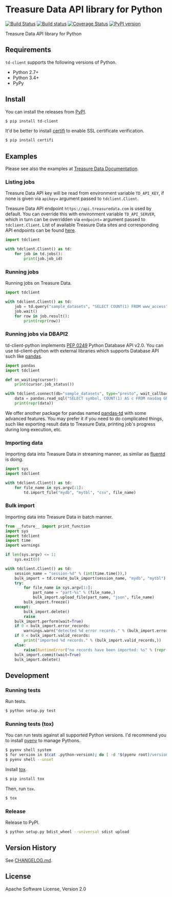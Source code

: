 # Treasure Data API library for Python

[![Build Status](https://travis-ci.org/treasure-data/td-client-python.svg)](https://travis-ci.org/treasure-data/td-client-python)
[![Build status](https://ci.appveyor.com/api/projects/status/eol91l1ag50xee9m/branch/master?svg=true)](https://ci.appveyor.com/project/treasure-data/td-client-python/branch/master)
[![Coverage Status](https://coveralls.io/repos/treasure-data/td-client-python/badge.svg)](https://coveralls.io/r/treasure-data/td-client-python)
[![PyPI version](https://badge.fury.io/py/td-client.svg)](http://badge.fury.io/py/td-client)

Treasure Data API library for Python

## Requirements

`td-client` supports the following versions of Python.

* Python 2.7+
* Python 3.4+
* PyPy

## Install

You can install the releases from [PyPI](https://pypi.python.org/).

```sh
$ pip install td-client
```

It'd be better to install [certifi](https://pypi.python.org/pypi/certifi) to enable SSL certificate verification.

```sh
$ pip install certifi
```

## Examples

Please see also the examples at [Treasure Data Documentation](http://docs.treasuredata.com/articles/rest-api-python-client).

### Listing jobs

Treasure Data API key will be read from environment variable `TD_API_KEY`, if none is given via `apikey=` argument passed to `tdclient.Client`.

Treasure Data API endpoint `https://api.treasuredata.com` is used by default. You can override this with environment variable `TD_API_SERVER`, which in turn can be overridden via `endpoint=` argument passed to `tdclient.Client`. List of available Treasure Data sites and corresponding API endpoints can be found [here](https://support.treasuredata.com/hc/en-us/articles/360001474288-Sites-and-Endpoints).


```python
import tdclient

with tdclient.Client() as td:
    for job in td.jobs():
        print(job.job_id)
```

### Running jobs

Running jobs on Treasure Data.

```python
import tdclient

with tdclient.Client() as td:
    job = td.query("sample_datasets", "SELECT COUNT(1) FROM www_access", type="hive")
    job.wait()
    for row in job.result():
        print(repr(row))
```

### Running jobs via DBAPI2

td-client-python implements [PEP 0249](https://www.python.org/dev/peps/pep-0249/) Python Database API v2.0.
You can use td-client-python with external libraries which supports Database API such like [pandas](http://pandas.pydata.org/).

```python
import pandas
import tdclient

def on_waiting(cursor):
    print(cursor.job_status())

with tdclient.connect(db="sample_datasets", type="presto", wait_callback=on_waiting) as td:
    data = pandas.read_sql("SELECT symbol, COUNT(1) AS c FROM nasdaq GROUP BY symbol", td)
    print(repr(data))
```

We offer another package for pandas named [pandas-td](https://github.com/treasure-data/pandas-td) with some advanced features.
You may prefer it if you need to do complicated things, such like exporting result data to Treasure Data, printing job's
progress during long execution, etc.

### Importing data

Importing data into Treasure Data in streaming manner, as similar as [fluentd](http://www.fluentd.org/) is doing.

```python
import sys
import tdclient

with tdclient.Client() as td:
    for file_name in sys.argv[:1]:
        td.import_file("mydb", "mytbl", "csv", file_name)
```

### Bulk import

Importing data into Treasure Data in batch manner.

```python
from __future__ import print_function
import sys
import tdclient
import time
import warnings

if len(sys.argv) <= 1:
    sys.exit(0)

with tdclient.Client() as td:
    session_name = "session-%d" % (int(time.time()),)
    bulk_import = td.create_bulk_import(session_name, "mydb", "mytbl")
    try:
        for file_name in sys.argv[1:]:
            part_name = "part-%s" % (file_name,)
            bulk_import.upload_file(part_name, "json", file_name)
        bulk_import.freeze()
    except:
        bulk_import.delete()
        raise
    bulk_import.perform(wait=True)
    if 0 < bulk_import.error_records:
        warnings.warn("detected %d error records." % (bulk_import.error_records,))
    if 0 < bulk_import.valid_records:
        print("imported %d records." % (bulk_import.valid_records,))
    else:
        raise(RuntimeError("no records have been imported: %s" % (repr(bulk_import.name),)))
    bulk_import.commit(wait=True)
    bulk_import.delete()
```

## Development

### Running tests

Run tests.

```sh
$ python setup.py test
```

### Running tests (tox)

You can run tests against all supported Python versions. I'd recommend you to install [pyenv](https://github.com/yyuu/pyenv) to manage Pythons.

```sh
$ pyenv shell system
$ for version in $(cat .python-version); do [ -d "$(pyenv root)/versions/${version}" ] || pyenv install "${version}"; done
$ pyenv shell --unset
```

Install [tox](https://pypi.python.org/pypi/tox).

```sh
$ pip install tox
```

Then, run `tox`.

```sh
$ tox
```

### Release

Release to PyPI.

```sh
$ python setup.py bdist_wheel --universal sdist upload
```

## Version History

See [CHANGELOG.md](CHANGELOG.md).

## License

Apache Software License, Version 2.0
